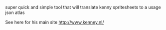 
super quick and simple tool that will translate
kenny spritesheets to a usage json atlas

See here for his main site
http://www.kenney.nl/


